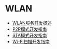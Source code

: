   # WLAN
  - [WLAN服务开发概述](wlan-overview.md)
  - [P2P模式开发指南](p2p-development-guide.md)
  - [STA模式开发指南](sta-development-guide.md)
  - [Wi-Fi扫描开发指南](scan-development-guide.md)
